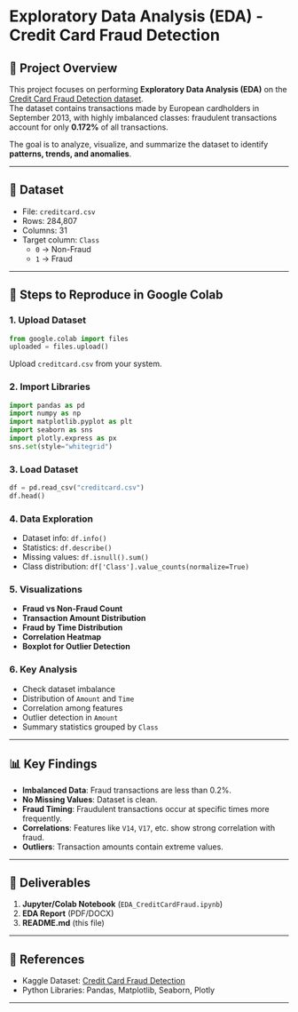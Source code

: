 # Exploratory Data Analysis (EDA) - Credit Card Fraud Detection

## 📌 Project Overview
This project focuses on performing **Exploratory Data Analysis (EDA)** on the [Credit Card Fraud Detection dataset](https://www.kaggle.com/mlg-ulb/creditcardfraud).  
The dataset contains transactions made by European cardholders in September 2013, with highly imbalanced classes: fraudulent transactions account for only **0.172%** of all transactions.  

The goal is to analyze, visualize, and summarize the dataset to identify **patterns, trends, and anomalies**.

---

## 📂 Dataset
- File: `creditcard.csv`  
- Rows: 284,807  
- Columns: 31  
- Target column: `Class`  
  - `0` → Non-Fraud  
  - `1` → Fraud  

---

## 🚀 Steps to Reproduce in Google Colab

### 1. Upload Dataset
```python
from google.colab import files
uploaded = files.upload()
```
Upload `creditcard.csv` from your system.

### 2. Import Libraries
```python
import pandas as pd
import numpy as np
import matplotlib.pyplot as plt
import seaborn as sns
import plotly.express as px
sns.set(style="whitegrid")
```

### 3. Load Dataset
```python
df = pd.read_csv("creditcard.csv")
df.head()
```

### 4. Data Exploration
- Dataset info: `df.info()`
- Statistics: `df.describe()`
- Missing values: `df.isnull().sum()`
- Class distribution: `df['Class'].value_counts(normalize=True)`

### 5. Visualizations
- **Fraud vs Non-Fraud Count**  
- **Transaction Amount Distribution**  
- **Fraud by Time Distribution**  
- **Correlation Heatmap**  
- **Boxplot for Outlier Detection**

### 6. Key Analysis
- Check dataset imbalance  
- Distribution of `Amount` and `Time`  
- Correlation among features  
- Outlier detection in `Amount`  
- Summary statistics grouped by `Class`

---

## 📊 Key Findings
- **Imbalanced Data**: Fraud transactions are less than 0.2%.  
- **No Missing Values**: Dataset is clean.  
- **Fraud Timing**: Fraudulent transactions occur at specific times more frequently.  
- **Correlations**: Features like `V14`, `V17`, etc. show strong correlation with fraud.  
- **Outliers**: Transaction amounts contain extreme values.  

---

## 📁 Deliverables
1. **Jupyter/Colab Notebook** (`EDA_CreditCardFraud.ipynb`)  
2. **EDA Report** (PDF/DOCX)  
3. **README.md** (this file)  

---

## 📌 References
- Kaggle Dataset: [Credit Card Fraud Detection](https://www.kaggle.com/mlg-ulb/creditcardfraud)  
- Python Libraries: Pandas, Matplotlib, Seaborn, Plotly  

---
